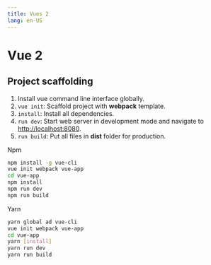 ```yaml
---
title: Vues 2
lang: en-US
---
```

# Vue 2

## Project scaffolding

1. Install vue command line interface globally.
2. `vue init`: Scaffold project with **webpack** template.
3. `install`: Install all dependencies.
4. `run dev`: Start web server in development mode and navigate to [http://localhost:8080](http://localhost:8080).
5. `run build`: Put all files in **dist** folder for production.

Npm

```bash
npm install -g vue-cli
vue init webpack vue-app
cd vue-app
npm install
npm run dev
npm run build
```

Yarn

```bash
yarn global ad vue-cli
vue init webpack vue-app
cd vue-app
yarn [install]
yarn run dev
yarn run build
```